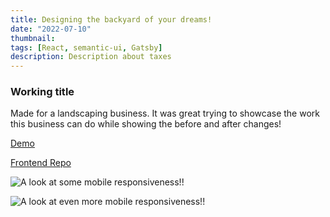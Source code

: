 ```yaml
---
title: Designing the backyard of your dreams!
date: "2022-07-10"
thumbnail: 
tags: [React, semantic-ui, Gatsby]
description: Description about taxes
---
```


<div>
  <h3>
    Working title
  </h3>
  <p>
    Made for a landscaping business. It was great trying to showcase the work this business can do while showing the before and after changes! 
  </p>
  <p>
    <a href='https://paraiso-landscapingpnw.com' target="_blank">
      Demo
    </a>
  </p>
  <p>
    <a href='https://github.com/Midlu/LanHiWebsite/settings' target="_blank">
      Frontend Repo
    </a>
  </p>

![A look at some mobile responsiveness!!](./mobile_home.png)

![A look at even more mobile responsiveness!!](./about_us_taxes.png)

</div>
